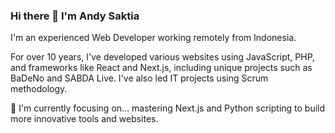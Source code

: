 ### Hi there 👋 I'm Andy Saktia

I'm an experienced Web Developer working remotely from Indonesia.

For over 10 years, I've developed various websites using JavaScript, PHP, and frameworks like React and Next.js, including unique projects such as BaDeNo and SABDA Live. I've also led IT projects using Scrum methodology.

🔭 I'm currently focusing on...
mastering Next.js and Python scripting to build more innovative tools and websites.

